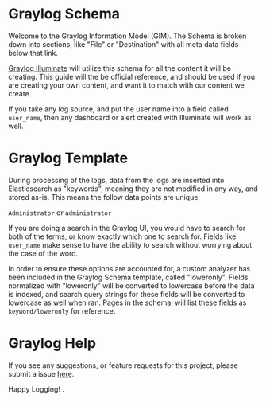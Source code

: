 # Graylog Schema

Welcome to the Graylog Information Model (GIM).  The Schema is broken down into sections, like "File" or "Destination" with all meta data fields below that link.

[Graylog Illuminate](http://www.graylog.com/ "Graylog") will utilize this schema for all the content it will be creating.  This guide will the be official reference, and should be used if you are creating your own content, and want it to match with our content we create.

If you take any log source, and put the user name into a field called `user_name`, then any dashboard or alert created with Illuminate will work as well.

# Graylog Template

During processing of the logs, data from the logs are inserted into Elasticsearch as "keywords", meaning they are not modified in any way, and stored as-is.  This means the follow data points are unique:

`Administrator`  or `administrator`

If you are doing a search in the Graylog UI, you would have to search for both of the terms, or know exactly which one to search for.  Fields like `user_name` make sense to have the ability to search without worrying about the case of the word.

In order to ensure these options are accounted for, a custom analyzer has been included in the Graylog Schema template, called "loweronly".  Fields normalized with "loweronly" will be converted to lowercase before the data is indexed, and search query strings for these fields will be converted to lowercase as well when ran.  Pages in the schema, will list these fields as `keyword/loweronly` for reference.

# Graylog Help

If you see any suggestions, or feature requests for this project, please submit a issue [here](https://github.com/Graylog2/graylog-schema/issues).

Happy Logging!
.
